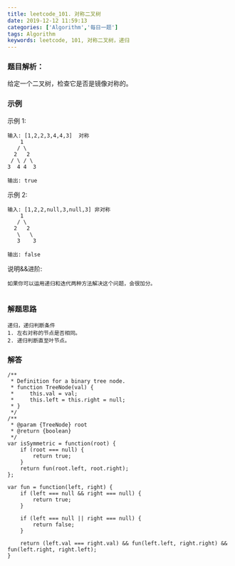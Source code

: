 ```yaml
---
title: leetcode_101. 对称二叉树
date: 2019-12-12 11:59:13
categories: ['Algorithm','每日一题']
tags: Algorithm
keywords: leetcode, 101, 对称二叉树，递归
---
```

### 题目解析：
给定一个二叉树，检查它是否是镜像对称的。

### 示例	
示例 1:
```
输入: [1,2,2,3,4,4,3]  对称
    1
   / \
  2   2
 / \ / \
3  4 4  3

输出: true
```
示例 2:
```
输入: [1,2,2,null,3,null,3] 非对称
    1
   / \
  2   2
   \   \
   3    3

输出: false
```

说明&&进阶:
```
如果你可以运用递归和迭代两种方法解决这个问题，会很加分。
 
```
<!-- more -->
### 解题思路

    递归，递归判断条件
    1. 左右对称的节点是否相同。
    2. 递归判断直至叶节点。

### 解答
```
/**
 * Definition for a binary tree node.
 * function TreeNode(val) {
 *     this.val = val;
 *     this.left = this.right = null;
 * }
 */
/**
 * @param {TreeNode} root
 * @return {boolean}
 */
var isSymmetric = function(root) {
    if (root === null) {
        return true;
    }
    return fun(root.left, root.right);
};

var fun = function(left, right) {
    if (left === null && right === null) {
        return true;
    }
    
    if (left === null || right === null) {
        return false;
    }
    
    return (left.val === right.val) && fun(left.left, right.right) && fun(left.right, right.left);
}
```
